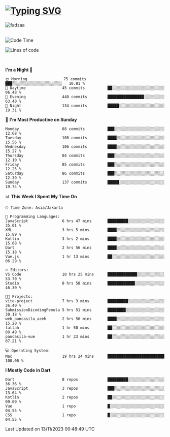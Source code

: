 
<h1 align="left"><a href="https://git.io/typing-svg"><img src="https://readme-typing-svg.demolab.com?font=Fira+Code&pause=1000&color=F7F7F7&random=false&width=600&lines=Hi+%F0%9F%91%8B%2C+I'm+Fattah+Anggit+Al+Dzakwan;Junior+Software+Developer+from+SMK+Raden+Umar+Said" alt="Typing SVG" /></a></h1>


<div align="left" display="flex"> 
  <img src="https://komarev.com/ghpvc/?username=fadzaa&label=Profile%20views&color=0e75b6&style=flat" alt="fadzaa" /> 
</div>

<br/>

<!--START_SECTION:waka-->
![Code Time](http://img.shields.io/badge/Code%20Time-62%20hrs%2047%20mins-blue)



![Lines of code](https://img.shields.io/badge/From%20Hello%20World%20I%27ve%20Written-170.6%20thousand%20lines%20of%20code-blue)

<br/>
  
**I'm a Night 🦉** 

```text
🌞 Morning                75 commits          ███░░░░░░░░░░░░░░░░░░░░░░   10.81 % 
🌆 Daytime                45 commits          ██░░░░░░░░░░░░░░░░░░░░░░░   06.48 % 
🌃 Evening                440 commits         ████████████████░░░░░░░░░   63.40 % 
🌙 Night                  134 commits         █████░░░░░░░░░░░░░░░░░░░░   19.31 % 
```
📅 **I'm Most Productive on Sunday** 

```text
Monday                   88 commits          ███░░░░░░░░░░░░░░░░░░░░░░   12.68 % 
Tuesday                  108 commits         ████░░░░░░░░░░░░░░░░░░░░░   15.56 % 
Wednesday                106 commits         ████░░░░░░░░░░░░░░░░░░░░░   15.27 % 
Thursday                 84 commits          ███░░░░░░░░░░░░░░░░░░░░░░   12.10 % 
Friday                   85 commits          ███░░░░░░░░░░░░░░░░░░░░░░   12.25 % 
Saturday                 86 commits          ███░░░░░░░░░░░░░░░░░░░░░░   12.39 % 
Sunday                   137 commits         █████░░░░░░░░░░░░░░░░░░░░   19.74 % 
```


📊 **This Week I Spent My Time On** 

```text
🕑︎ Time Zone: Asia/Jakarta

💬 Programming Languages: 
JavaScript               6 hrs 47 mins       █████████░░░░░░░░░░░░░░░░   35.01 % 
XML                      3 hrs 5 mins        ████░░░░░░░░░░░░░░░░░░░░░   15.89 % 
Kotlin                   3 hrs 2 mins        ████░░░░░░░░░░░░░░░░░░░░░   15.68 % 
Dart                     2 hrs 56 mins       ████░░░░░░░░░░░░░░░░░░░░░   15.18 % 
Vue.js                   1 hr 13 mins        ██░░░░░░░░░░░░░░░░░░░░░░░   06.29 % 

🔥 Editors: 
VS Code                  10 hrs 25 mins      █████████████░░░░░░░░░░░░   53.70 % 
Studio                   8 hrs 58 mins       ████████████░░░░░░░░░░░░░   46.30 % 

🐱‍💻 Projects: 
vite-project             7 hrs 3 mins        █████████░░░░░░░░░░░░░░░░   36.40 % 
SubmissionDicodingPemula 5 hrs 51 mins       ████████░░░░░░░░░░░░░░░░░   30.18 % 
web_pancasila_aceh       2 hrs 56 mins       ████░░░░░░░░░░░░░░░░░░░░░   15.20 % 
fattah                   1 hr 50 mins        ██░░░░░░░░░░░░░░░░░░░░░░░   09.49 % 
pancasila-vue            1 hr 23 mins        ██░░░░░░░░░░░░░░░░░░░░░░░   07.21 % 

💻 Operating System: 
Mac                      19 hrs 24 mins      █████████████████████████   100.00 % 
```

**I Mostly Code in Dart** 

```text
Dart                     8 repos             █████████░░░░░░░░░░░░░░░░   36.36 % 
JavaScript               3 repos             ███░░░░░░░░░░░░░░░░░░░░░░   13.64 % 
Kotlin                   2 repos             ██░░░░░░░░░░░░░░░░░░░░░░░   09.09 % 
Vue                      1 repo              █░░░░░░░░░░░░░░░░░░░░░░░░   04.55 % 
CSS                      1 repo              █░░░░░░░░░░░░░░░░░░░░░░░░   04.55 % 
```

 Last Updated on 13/11/2023 00:48:49 UTC
<!--END_SECTION:waka-->
